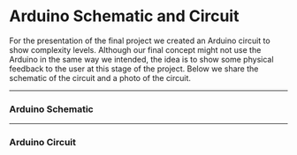 # Arduino Schematic and Circuit

For the presentation of the final project we created an Arduino circuit to show complexity levels. Although our final concept might not use the Arduino in the same way we intended, the idea is to show some physical feedback to the user at this stage of the project. Below we share the schematic of the circuit and a photo of the circuit.

---
### Arduino Schematic


---
### Arduino Circuit
